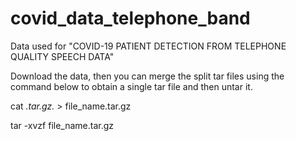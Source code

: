 # covid_data_telephone_band
Data used for "COVID-19 PATIENT DETECTION FROM TELEPHONE QUALITY SPEECH DATA"


Download the data, then you can merge the split tar files using the command below to obtain a single tar file and then untar it.

cat *.tar.gz.* > file_name.tar.gz

tar -xvzf file_name.tar.gz
